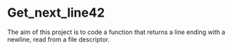 # Get_next_line42
The aim of this project is to code a function that returns a line ending with a newline, read from a file descriptor.<br/>


